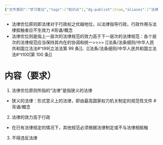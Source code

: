 ```yaml
---
{"文件类别":"学习笔记","tags":["知识点"],"dg-publish":true,"aliases":["法律优先原则"],"permalink":"/学习笔记/知识点cheese/法律优位原则/","dgPassFrontmatter":true,"created":"2024-09-19T15:03:00.407+08:00","updated":"2024-09-30T11:34:28.908+08:00"}
---
```


- 法律优位原则即法律对于行政权之优越地位，以法律指导行政，行政作用与法律抵触者应不生效力 #背诵/概念 
- 法律优位则是指上一层次的法律规范的效力高于下一层次的法律规范：各个层次的法律规范应当保持其内在的协调和统一>>>> [[法条/法条细则/中华人民共和国立法法#^t99\|立法法第 99 条]]、[[法条/法条细则/中华人民共和国立法法#^t100\|第 100 条]]
# 内容（要求）
1. 法律优位原则所指的“法律”是指狭义的法律
- 狭义的法律：形式意义上的法律，即由最高国家权力机关制定的规范性文件 #背诵/概念 
2. 法律的效力高于行政
- 在已有法律规定的情况下，其他规范必须根据法律制定或不与法律相抵触
3. 不得违反法律